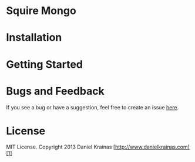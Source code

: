 # Squire Mongo

# Installation


# Getting Started

# Bugs and Feedback

If you see a bug or have a suggestion, feel free to create an issue [here][3].

# License

MIT License. Copyright 2013 Daniel Krainas [http://www.danielkrainas.com][1]

[1]: http://www.danielkrainas.com
[2]: http://nuget.org/packages/squire.mongo
[3]: https://github.com/danielkrainas/squire-mongo/issues